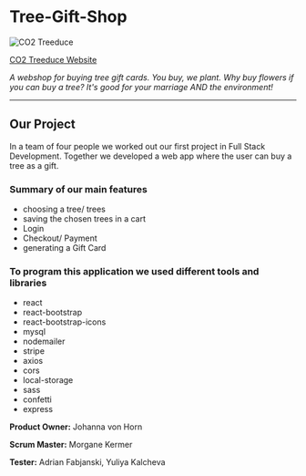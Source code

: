 # Tree-Gift-Shop

![CO2 Treeduce](https://github.com/mkermer/Tree-Gift-Shop/blob/main/src/Logo/Treeduce-old.png "CO2 Treeduce")

[CO2 Treeduce Website](https://treeduce.herokuapp.com/)

*A webshop for buying tree gift cards. You buy, we plant. Why buy flowers if you can buy a tree? It's good for your marriage AND the environment!*

___

## Our Project

In a team of four people we worked out our first project in Full Stack Development.
Together we developed a web app where the user can buy a tree as a gift.

### Summary of our main features

* choosing a tree/ trees
* saving the chosen trees in a cart
* Login
* Checkout/ Payment
* generating a Gift Card

### To program this application we used different tools and libraries

* react
* react-bootstrap
* react-bootstrap-icons
* mysql
* nodemailer
* stripe
* axios
* cors
* local-storage
* sass
* confetti
* express

**Product Owner:** Johanna von Horn

**Scrum Master:** Morgane Kermer

**Tester:** Adrian Fabjanski, Yuliya Kalcheva
